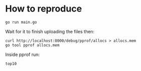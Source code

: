# How to reproduce

```
go run main.go
```

Wait for it to finish uploading the files then:

```
curl http://localhost:8000/debug/pprof/allocs > allocs.mem
go tool pprof allocs.mem
```

Inside pprof run:

```
top10
```
